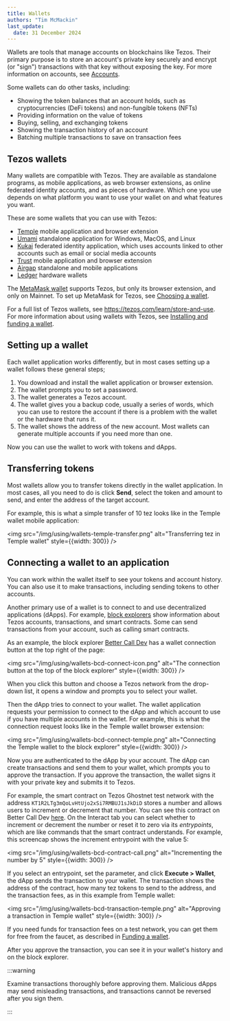 ```yaml
---
title: Wallets
authors: "Tim McMackin"
last_update:
  date: 31 December 2024
---
```


Wallets are tools that manage accounts on blockchains like Tezos.
Their primary purpose is to store an account's private key securely and encrypt (or "sign") transactions with that key without exposing the key.
For more information on accounts, see [Accounts](/using/accounts).

Some wallets can do other tasks, including:

- Showing the token balances that an account holds, such as cryptocurrencies (DeFi tokens) and non-fungible tokens (NFTs)
- Providing information on the value of tokens
- Buying, selling, and exchanging tokens
- Showing the transaction history of an account
- Batching multiple transactions to save on transaction fees

## Tezos wallets

Many wallets are compatible with Tezos.
They are available as standalone programs, as mobile applications, as web browser extensions, as online federated identity accounts, and as pieces of hardware.
Which one you use depends on what platform you want to use your wallet on and what features you want.

These are some wallets that you can use with Tezos:

- [Temple](https://templewallet.com/) mobile application and browser extension
- [Umami](https://umamiwallet.com/) standalone application for Windows, MacOS, and Linux
- [Kukai](https://wallet.kukai.app/) federated identity application, which uses accounts linked to other accounts such as email or social media accounts
- [Trust](https://trustwallet.com/tezos-wallet) mobile application and browser extension
- [Airgap](https://airgap.it/) standalone and mobile applications
- [Ledger](https://www.ledger.com/) hardware wallets

The [MetaMask wallet](https://metamask.io/) supports Tezos, but only its browser extension, and only on Mainnet.
To set up MetaMask for Tezos, see [Choosing a wallet](/developing/wallet-setup#choosing-a-wallet).

For a full list of Tezos wallets, see https://tezos.com/learn/store-and-use.
For more information about using wallets with Tezos, see [Installing and funding a wallet](/developing/wallet-setup).

## Setting up a wallet

Each wallet application works differently, but in most cases setting up a wallet follows these general steps;

1. You download and install the wallet application or browser extension.
1. The wallet prompts you to set a password.
1. The wallet generates a Tezos account.
1. The wallet gives you a backup code, usually a series of words, which you can use to restore the account if there is a problem with the wallet or the hardware that runs it.
1. The wallet shows the address of the new account.
Most wallets can generate multiple accounts if you need more than one.

Now you can use the wallet to work with tokens and dApps.

## Transferring tokens

Most wallets allow you to transfer tokens directly in the wallet application.
In most cases, all you need to do is click **Send**, select the token and amount to send, and enter the address of the target account.

For example, this is what a simple transfer of 10 tez looks like in the Temple wallet mobile application:

<img src="/img/using/wallets-temple-transfer.png" alt="Transferring tez in Temple wallet" style={{width: 300}} />

## Connecting a wallet to an application

You can work within the wallet itself to see your tokens and account history.
You can also use it to make transactions, including sending tokens to other accounts.

Another primary use of a wallet is to connect to and use decentralized applications (dApps).
For example, [block explorers](/developing/information/block-explorers) show information about Tezos accounts, transactions, and smart contracts.
Some can send transactions from your account, such as calling smart contracts.

As an example, the block explorer [Better Call Dev](https://better-call.dev/) has a wallet connection button at the top right of the page:

<img src="/img/using/wallets-bcd-connect-icon.png" alt="The connection button at the top of the block explorer" style={{width: 300}} />

When you click this button and choose a Tezos network from the drop-down list, it opens a window and prompts you to select your wallet.

Then the dApp tries to connect to your wallet.
The wallet application requests your permission to connect to the dApp and which account  to use if you have multiple accounts in the wallet.
For example, this is what the connection request looks like in the Temple wallet browser extension:

<img src="/img/using/wallets-bcd-connect-temple.png" alt="Connecting the Temple wallet to the block explorer" style={{width: 300}} />

Now you are authenticated to the dApp by your account.
The dApp can create transactions and send them to your wallet, which prompts you to approve the transaction.
If you approve the transaction, the wallet signs it with your private key and submits it to Tezos.

For example, the smart contract on Tezos Ghostnet test network with the address `KT1R2LTg3mQoLvHtUjo2xSi7RMBUJ1sJkDiD` stores a number and allows users to increment or decrement that number.
You can see this contract on Better Call Dev [here](https://better-call.dev/ghostnet/KT1R2LTg3mQoLvHtUjo2xSi7RMBUJ1sJkDiD/operations).
On the Interact tab you can select whether to increment or decrement the number or reset it to zero via its _entrypoints_, which are like commands that the smart contract understands.
For example, this screencap shows the increment entrypoint with the value 5:

<img src="/img/using/wallets-bcd-contract-call.png" alt="Incrementing the number by 5" style={{width: 300}} />

If you select an entrypoint, set the parameter, and click **Execute > Wallet**, the dApp sends the transaction to your wallet.
The transaction shows the address of the contract, how many tez tokens to send to the address, and the transaction fees, as in this example from Temple wallet:

<img src="/img/using/wallets-bcd-transaction-temple.png" alt="Approving a transaction in Temple wallet" style={{width: 300}} />

If you need funds for transaction fees on a test network, you can get them for free from the faucet, as described in [Funding a wallet](/developing/wallet-setup#funding-a-wallet).

After you approve the transaction, you can see it in your wallet's history and on the block explorer.

:::warning

Examine transactions thoroughly before approving them.
Malicious dApps may send misleading transactions, and transactions cannot be reversed after you sign them.

:::
